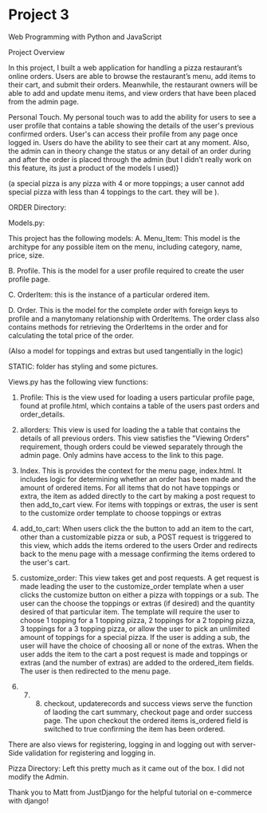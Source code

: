 # Project 3

Web Programming with Python and JavaScript

Project Overview

In this project, I  built a web application for handling a pizza restaurant’s
online orders. Users are able to browse the restaurant’s menu, add items to
their cart, and submit their orders. Meanwhile, the restaurant owners will be
able to add and update menu items, and view orders that have been placed from
the admin page.

Personal Touch. My personal touch was to add the ability for users to see a
user profile that contains a table showing the details of the user's
previous confirmed orders. User's can access their profile from any page once logged in.
Users do have the ability to see their cart at any moment. Also, the admin can
in theory change the status or any detail of an order during and after the order
is placed through the admin (but I didn't really work on this feature,
 its just a product of the models I used)}

(a special pizza is any pizza with 4 or more toppings; a user cannot add special
   pizza with less than 4 toppings to the cart. they will be ).

ORDER Directory:

Models.py:

This project has the following models:
A. Menu_Item: This model is the architype for any possible item on the menu,
including category, name, price, size.

B. Profile. This is the model for a user profile required to create the user
 profile page.

C. OrderItem: this is the instance of a particular ordered item.

D. Order. This is the model for the complete order with foreign keys to profile
and a manytomany relationship with OrderItems. The order class also
contains methods for retrieving the OrderItems in the order and for calculating
 the total price of the order.

(Also a model for toppings and extras but used tangentially in the logic)


STATIC: folder has styling and some pictures.

Views.py has the following view functions:

1.  Profile:  This is the view used for loading a users particular profile page,
    found at profile.html, which contains a table of the users past orders
    and order_details.

2.  allorders: This view is used for loading the a table that contains the
details of all previous orders. This view satisfies the "Viewing Orders"
requirement, though orders could be viewed separately through the admin page.
 Only admins have access to the link to this page.

3.  Index. This is provides the context for the menu page, index.html.
It includes logic for determining whether an order has been made and the
amount of ordered items.  For all items that do not have toppings or extra,
the item as added directly to the cart by making a post request to then
add_to_cart view. For items with toppings or extras, the user is sent to the
customize order template to choose toppings or extras

4.  add_to_cart: When users click the the button to add an item to the cart,
other than a customizable pizza or sub, a POST request is triggered to this view,
which adds the items ordered to the users Order and redirects back to the menu
 page with a message confirming the items ordered to the user's cart.

5.  customize_order: This view takes get and post requests. A get request is
 made leading the user to the customize_order template when a user clicks the
 customize button on either a pizza with toppings or a sub. The user can the
 choose the toppings or extras (if desired) and the quantity desired of that
 particular item. The template will require the user to choose 1 topping for a
 1 topping pizza, 2 toppings for a 2 topping pizza, 3 toppings for a 3 topping
 pizza, or allow the user to pick an unlimited amount of toppings for a special
 pizza. If the user is adding a sub, the user will have the choice of choosing all
 or none of the extras. When the user adds the item to the cart a post request is
  made and toppings or extras (and the number of extras) are added to the
  ordered_item fields. The user is then redirected to the menu page.

6.  7. 8.   checkout, updaterecords and success views serve the function of
laoding the cart summary, checkout page and order success page. The upon
checkout the ordered items is_ordered field is switched to true confirming
 the item has been ordered.

There are also views for registering, logging in and logging out with server-Side
validation for registering and logging in.

Pizza Directory:
Left this pretty much as it came out of the box. I did not modify the Admin.

Thank you to Matt from JustDjango for the helpful tutorial on
e-commerce with django!

